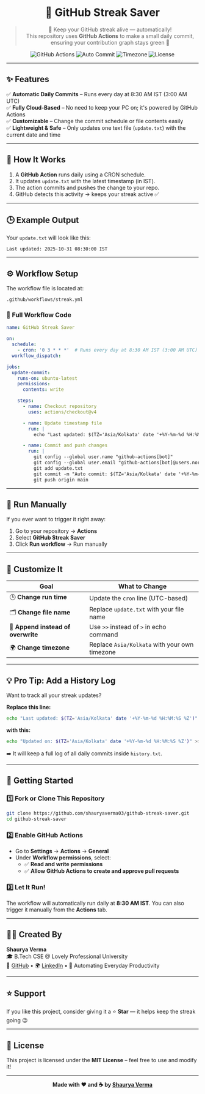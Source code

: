 <div align="center">

# 🌱 GitHub Streak Saver

> 🚀 Keep your GitHub streak alive — automatically!  
> This repository uses **GitHub Actions** to make a small daily commit, ensuring your contribution graph stays green 🌿

![GitHub Actions](https://img.shields.io/badge/GitHub%20Actions-Enabled-2088FF?style=for-the-badge&logo=github-actions&logoColor=white)
![Auto Commit](https://img.shields.io/badge/Auto%20Commit-Daily-success?style=for-the-badge&logo=git&logoColor=white)
![Timezone](https://img.shields.io/badge/Timezone-IST-orange?style=for-the-badge&logo=clock&logoColor=white)
![License](https://img.shields.io/badge/License-MIT-blue?style=for-the-badge)

</div>

---

## ✨ Features

✅ **Automatic Daily Commits** – Runs every day at 8:30 AM IST (3:00 AM UTC)  
✅ **Fully Cloud-Based** – No need to keep your PC on; it's powered by GitHub Actions  
✅ **Customizable** – Change the commit schedule or file contents easily  
✅ **Lightweight & Safe** – Only updates one text file (`update.txt`) with the current date and time  

---

## 🧠 How It Works

1. A **GitHub Action** runs daily using a CRON schedule.  
2. It updates `update.txt` with the latest timestamp (in IST).  
3. The action commits and pushes the change to your repo.  
4. GitHub detects this activity → keeps your streak active ✅  

---

## 🕒 Example Output

Your `update.txt` will look like this:

```
Last updated: 2025-10-31 08:30:00 IST
```

---

## ⚙️ Workflow Setup

The workflow file is located at:

```
.github/workflows/streak.yml
```

### 💾 Full Workflow Code

```yaml
name: GitHub Streak Saver

on:
  schedule:
    - cron: '0 3 * * *'  # Runs every day at 8:30 AM IST (3:00 AM UTC)
  workflow_dispatch:

jobs:
  update-commit:
    runs-on: ubuntu-latest
    permissions:
      contents: write

    steps:
      - name: Checkout repository
        uses: actions/checkout@v4

      - name: Update timestamp file
        run: |
          echo "Last updated: $(TZ='Asia/Kolkata' date '+%Y-%m-%d %H:%M:%S %Z')" > update.txt

      - name: Commit and push changes
        run: |
          git config --global user.name "github-actions[bot]"
          git config --global user.email "github-actions[bot]@users.noreply.github.com"
          git add update.txt
          git commit -m "Auto commit: $(TZ='Asia/Kolkata' date '+%Y-%m-%d %H:%M:%S %Z')" || echo "No changes to commit"
          git push origin main
```

---

## 🔄 Run Manually

If you ever want to trigger it right away:

1. Go to your repository → **Actions**
2. Select **GitHub Streak Saver**
3. Click **Run workflow** → Run manually

---

## 🧩 Customize It

| Goal | What to Change |
|------|----------------|
| 🕒 **Change run time** | Update the `cron` line (UTC-based) |
| 🗂 **Change file name** | Replace `update.txt` with your file name |
| 🧾 **Append instead of overwrite** | Use `>>` instead of `>` in echo command |
| 🌍 **Change timezone** | Replace `Asia/Kolkata` with your own timezone |

---

## 💡 Pro Tip: Add a History Log

Want to track all your streak updates?

**Replace this line:**
```bash
echo "Last updated: $(TZ='Asia/Kolkata' date '+%Y-%m-%d %H:%M:%S %Z')" > update.txt
```

**with this:**
```bash
echo "Updated on: $(TZ='Asia/Kolkata' date '+%Y-%m-%d %H:%M:%S %Z')" >> history.txt
```

➡️ It will keep a full log of all daily commits inside `history.txt`.

---

## 🚀 Getting Started

### 1️⃣ Fork or Clone This Repository

```bash
git clone https://github.com/shauryaverma03/github-streak-saver.git
cd github-streak-saver
```

### 2️⃣ Enable GitHub Actions

- Go to **Settings** → **Actions** → **General**
- Under **Workflow permissions**, select:
  - ✅ **Read and write permissions**
  - ✅ **Allow GitHub Actions to create and approve pull requests**

### 3️⃣ Let It Run!

The workflow will automatically run daily at **8:30 AM IST**. You can also trigger it manually from the **Actions** tab.

---

## 🧑‍💻 Created By

**Shaurya Verma**  
🎓 B.Tech CSE @ Lovely Professional University  
💼 [GitHub](https://github.com/shauryaverma03) • 🌍 [LinkedIn](https://linkedin.com/in/shauryaverma03) • 🧠 Automating Everyday Productivity

---

## ⭐ Support

If you like this project, consider giving it a ⭐ **Star** — it helps keep the streak going 😉

---

## 📜 License

This project is licensed under the **MIT License** – feel free to use and modify it!

---

<div align="center">

**Made with ❤️ and ☕ by [Shaurya Verma](https://github.com/shauryaverma03)**

</div>
